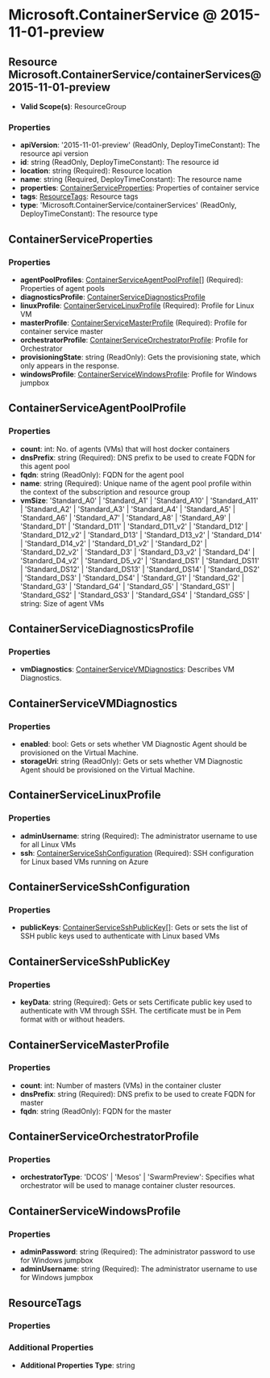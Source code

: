 # Microsoft.ContainerService @ 2015-11-01-preview

## Resource Microsoft.ContainerService/containerServices@2015-11-01-preview
* **Valid Scope(s)**: ResourceGroup
### Properties
* **apiVersion**: '2015-11-01-preview' (ReadOnly, DeployTimeConstant): The resource api version
* **id**: string (ReadOnly, DeployTimeConstant): The resource id
* **location**: string (Required): Resource location
* **name**: string (Required, DeployTimeConstant): The resource name
* **properties**: [ContainerServiceProperties](#containerserviceproperties): Properties of container service
* **tags**: [ResourceTags](#resourcetags): Resource tags
* **type**: 'Microsoft.ContainerService/containerServices' (ReadOnly, DeployTimeConstant): The resource type

## ContainerServiceProperties
### Properties
* **agentPoolProfiles**: [ContainerServiceAgentPoolProfile](#containerserviceagentpoolprofile)[] (Required): Properties of agent pools
* **diagnosticsProfile**: [ContainerServiceDiagnosticsProfile](#containerservicediagnosticsprofile)
* **linuxProfile**: [ContainerServiceLinuxProfile](#containerservicelinuxprofile) (Required): Profile for Linux VM
* **masterProfile**: [ContainerServiceMasterProfile](#containerservicemasterprofile) (Required): Profile for container service master
* **orchestratorProfile**: [ContainerServiceOrchestratorProfile](#containerserviceorchestratorprofile): Profile for Orchestrator
* **provisioningState**: string (ReadOnly): Gets the provisioning state, which only appears in the response.
* **windowsProfile**: [ContainerServiceWindowsProfile](#containerservicewindowsprofile): Profile for Windows jumpbox

## ContainerServiceAgentPoolProfile
### Properties
* **count**: int: No. of agents (VMs) that will host docker containers
* **dnsPrefix**: string (Required): DNS prefix to be used to create FQDN for this agent pool
* **fqdn**: string (ReadOnly): FQDN for the agent pool
* **name**: string (Required): Unique name of the agent pool profile within the context of the subscription and resource group
* **vmSize**: 'Standard_A0' | 'Standard_A1' | 'Standard_A10' | 'Standard_A11' | 'Standard_A2' | 'Standard_A3' | 'Standard_A4' | 'Standard_A5' | 'Standard_A6' | 'Standard_A7' | 'Standard_A8' | 'Standard_A9' | 'Standard_D1' | 'Standard_D11' | 'Standard_D11_v2' | 'Standard_D12' | 'Standard_D12_v2' | 'Standard_D13' | 'Standard_D13_v2' | 'Standard_D14' | 'Standard_D14_v2' | 'Standard_D1_v2' | 'Standard_D2' | 'Standard_D2_v2' | 'Standard_D3' | 'Standard_D3_v2' | 'Standard_D4' | 'Standard_D4_v2' | 'Standard_D5_v2' | 'Standard_DS1' | 'Standard_DS11' | 'Standard_DS12' | 'Standard_DS13' | 'Standard_DS14' | 'Standard_DS2' | 'Standard_DS3' | 'Standard_DS4' | 'Standard_G1' | 'Standard_G2' | 'Standard_G3' | 'Standard_G4' | 'Standard_G5' | 'Standard_GS1' | 'Standard_GS2' | 'Standard_GS3' | 'Standard_GS4' | 'Standard_GS5' | string: Size of agent VMs

## ContainerServiceDiagnosticsProfile
### Properties
* **vmDiagnostics**: [ContainerServiceVMDiagnostics](#containerservicevmdiagnostics): Describes VM Diagnostics.

## ContainerServiceVMDiagnostics
### Properties
* **enabled**: bool: Gets or sets whether VM Diagnostic Agent should be provisioned on the Virtual Machine.
* **storageUri**: string (ReadOnly): Gets or sets whether VM Diagnostic Agent should be provisioned on the Virtual Machine.

## ContainerServiceLinuxProfile
### Properties
* **adminUsername**: string (Required): The administrator username to use for all Linux VMs
* **ssh**: [ContainerServiceSshConfiguration](#containerservicesshconfiguration) (Required): SSH configuration for Linux based VMs running on Azure

## ContainerServiceSshConfiguration
### Properties
* **publicKeys**: [ContainerServiceSshPublicKey](#containerservicesshpublickey)[]: Gets or sets the list of SSH public keys used to authenticate with Linux based VMs

## ContainerServiceSshPublicKey
### Properties
* **keyData**: string (Required): Gets or sets Certificate public key used to authenticate with VM through SSH. The certificate must be in Pem format with or without headers.

## ContainerServiceMasterProfile
### Properties
* **count**: int: Number of masters (VMs) in the container cluster
* **dnsPrefix**: string (Required): DNS prefix to be used to create FQDN for master
* **fqdn**: string (ReadOnly): FQDN for the master

## ContainerServiceOrchestratorProfile
### Properties
* **orchestratorType**: 'DCOS' | 'Mesos' | 'SwarmPreview': Specifies what orchestrator will be used to manage container cluster resources.

## ContainerServiceWindowsProfile
### Properties
* **adminPassword**: string (Required): The administrator password to use for Windows jumpbox
* **adminUsername**: string (Required): The administrator username to use for Windows jumpbox

## ResourceTags
### Properties
### Additional Properties
* **Additional Properties Type**: string

